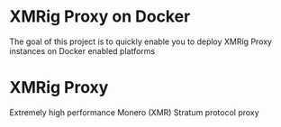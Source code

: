 # XMRig Proxy on Docker
The goal of this project is to quickly enable you to deploy XMRig Proxy instances on Docker enabled platforms

# XMRig Proxy

Extremely high performance Monero (XMR) Stratum protocol proxy